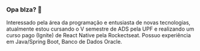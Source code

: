 ### Opa blza? 👋

Interessado pela área da programação e entusiasta de novas tecnologias, atualmente estou cursando o V semestre de ADS pela UPF e realizando um curso pago (Ignite) de React Native pela Rockectseat. Possuo experiência em Java/Spring Boot, Banco de Dados Oracle.
